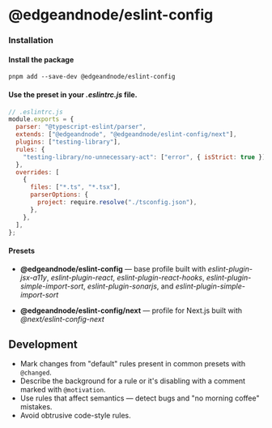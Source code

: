 # @edgeandnode/eslint-config

### Installation

#### Install the package

```
pnpm add --save-dev @edgeandnode/eslint-config
```

#### Use the preset in your _.eslintrc.js_ file.

```js
// .eslintrc.js
module.exports = {
  parser: "@typescript-eslint/parser",
  extends: ["@edgeandnode", "@edgeandnode/eslint-config/next"],
  plugins: ["testing-library"],
  rules: {
    "testing-library/no-unnecessary-act": ["error", { isStrict: true }],
  },
  overrides: [
    {
      files: ["*.ts", "*.tsx"],
      parserOptions: {
        project: require.resolve("./tsconfig.json"),
      },
    },
  ],
};
```

#### Presets

- **@edgeandnode/eslint-config** — base profile built with _eslint-plugin-jsx-a11y_, _eslint-plugin-react_, _eslint-plugin-react-hooks_, _eslint-plugin-simple-import-sort_, _eslint-plugin-sonarjs_, and _eslint-plugin-simple-import-sort_

- **@edgeandnode/eslint-config/next** — profile for Next.js built with _@next/eslint-config-next_

## Development

- Mark changes from "default" rules present in common presets with `@changed`.
- Describe the background for a rule or it's disabling with a comment marked
  with `@motivation`.
- Use rules that affect semantics — detect bugs and "no morning coffee"
  mistakes.
- Avoid obtrusive code-style rules.
